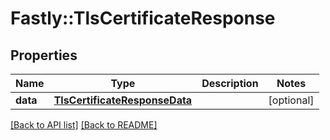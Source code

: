 # Fastly::TlsCertificateResponse

## Properties

| Name | Type | Description | Notes |
| ---- | ---- | ----------- | ----- |
| **data** | [**TlsCertificateResponseData**](TlsCertificateResponseData.md) |  | [optional] |

[[Back to API list]](../../README.md#endpoints) [[Back to README]](../../README.md)

